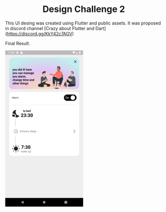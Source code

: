 <center><h1><b>Design Challenge 2</b></h1></center>

This UI desing was created using Flutter and public assets.
It was proposed in discord channel [Crazy about Flutter and Dart] (https://discord.gg/KkY42c7AGV)


Final Result.

<img src="assets/screenshoot.png" alt="Resultado final taller de flutter basico" title="Resultado final taller de flutter basico" height="500" />
